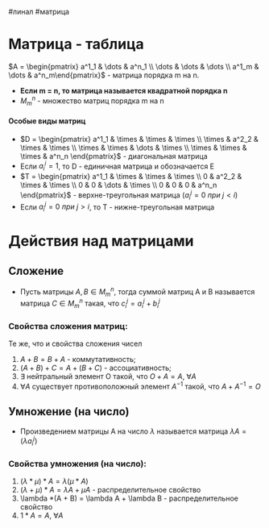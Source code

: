 #линал #матрица
# **Матрица - таблица**

$A = \begin{pmatrix} a^1_1 & \dots & a^n_1 \\ \dots & \dots & \dots \\ a^1_m & \dots & a^n_m\end{pmatrix}$ - матрица порядка m на n.
- **Если m = n, то матрица называется квадратной порядка n**
- $M^n_m$ - множество матриц порядка m на n
#### Особые виды матриц

- $D = \begin{pmatrix} a^1_1 & \times & \times & \times \\ \times & a^2_2 & \times & \times \\ \times & \times & \dots & \times \\ \times & \times & \times & a^n_n \end{pmatrix}$ - диагональная матрица
- Если $a^i_i = 1$, то D - единичная матрица и обозначается E
-  $T = \begin{pmatrix} a^1_1 & \times & \times & \times \\ 0 & a^2_2 & \times & \times \\ 0 & 0 & \dots & \times \\ 0 & 0 & 0 & a^n_n \end{pmatrix}$ - верхне-треугольная матрица ($a^j_i = 0\  при\  j < i$)
- Если $a^j_i = 0\  при\  j > i$, то T - нижне-треугольная матрица
# Действия над матрицами
## Сложение

- Пусть матрицы $A, B \in M^n_m$, тогда суммой матриц A и B называется матрица $C \in M^n_m$ такая, что $c^j_i = a^j_i + b^j_i$
### Свойства сложения матриц:
Те же, что и свойства сложения чисел
1. $A + B = B + A$ - коммутативность;
2. $(A + B) + C = A + (B + C)$ - ассоциативность;
3. $\exists$ нейтральный элемент О такой, что $O + A = A, \  \forall A$
4. $\forall A$ существует противоположный элемент $A^{-1}$ такой, что $A + A^{-1} = O$
## Умножение (на число)

- Произведением матрицы A на число $\lambda$ называется матрица $\lambda A = (\lambda a^j_i)$
### Свойства умножения (на число):
1. $(\lambda * \mu)*A = \lambda (\mu * A)$
2. $(\lambda + \mu)*A = \lambda A +  \mu A$ - распределительное свойство
3. \lambda *(A + B) = \lambda A + \lambda B - распределительное свойство
4. $1 * A = A, \ \forall A$